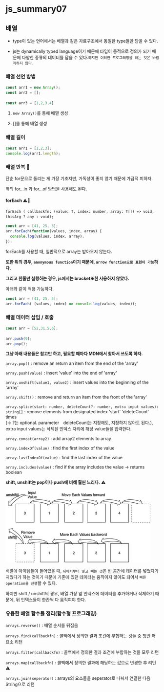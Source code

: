 # js_summary07

## 배열

* type이 있는 언어에서는 배열과 같은 자료구조에서 동일한 type들만 담을 수 있다.

* js는 dynamically typed language이기 때문에 타입이 동적으로 정의가 되기 때문에 다양한 종류의 데이터를 담을 수 있다.`하지만 이러한 프로그래밍을 하는 것은 바람직하지 않다.`

### 배열 선언 방법

```js
const arr1 = new Array();
const arr2 = [];

const arr3 = [1,2,3,4]
```

1. `new Array()`를 통해 배열 생성

2. []를 통해 배열 생성

### 배열 길이

```js
const arr1 = [1,2,3];
console.log(arr1.length);
```

### 배열 반복 💬

단순 for문으로 돌리는 게 가장 기초지만, 가독성이 좋지 않기 때문에 가급적 피하자.

앞의 for...in 과 for...of 방법을 사용해도 된다.

#### forEach ⚠️💬

`forEach ( callbackfn: (value: T, index: number, array: T[]) => void, thisArg ? any : void);`

```js
const arr = [41, 25, 5];
arr.forEach(function(values, index, array) {
  console.log(values, index, array);
});
```

forEach를 사용할 때, 일반적으로 array는 받아오지 않는다.

**또한 위의 경우, `anonymous function`이기 때문에, `arrow function으로 표현이 가능`하다.**

**그리고 한줄만 실행하는 경우, js에서는 bracket또한 사용하지 않았다.**

아래와 같이 적용 가능하다.

```js
const arr = [41, 25, 5];
arr.forEach( (values, index) => console.log(values, index));
```

### 배열 데이터 삽입 / 호출

```js
const arr = [52,31,5,6];

arr.push(9);
arr.pop();
```

**그냥 아래 내용들은 참고만 하고, 필요할 때마다 MDN에서 찾아서 쓰도록 하자.**

`array.pop()` : remove an return an item from the end of the 'array'

`array.push(value)` : insert 'value' into the end of 'array'

`array.unshift(value1, value2)` : insert values into the beginning of the 'array'

`array.shift()` : remove and return an item from the front of the 'array'

`array.splice(start: number, deleteCount?: number, extra input values): string[]` : remove elements from designated index 'start' 'deleteCount' times<br>(→ ?는 optional. parameter　deleteCount는 지정해도, 지정하지 않아도 된다.), extra input values는 삭제된 인덱스 자리에 해당 value들을 입력한다. 

`array.concat(array2)` : add array2 elements to array

`array.indexOf(value)` : find the first index of the value

`array.lastIndexOf(value)` : find the last index of the value

`array.includes(value)` : find if the array includes the value → returns boolean

**shift, unshift는 pop이나 push에 비해 훨씬 느리다.️** ⚠️

![shift_and_unshift](./assets/shift_and_unshift.jpeg)

배열에 아이템들이 들어있을 때, `뒤에서부터 넣고 빼는 것`은 빈 공간에 데이터를 넣었다가 지웠다가 하는 것이기 때문에 기존에 있던 데이터는 움직이지 않아도 되어서 `빠른 operation을 진행`할 수 있다.

하지만 shift / unshift의 경우, 배열 가장 앞 인덱스에 데이터를 추가하거나 삭제하기 때문에, 뒤 인덱스들이 한칸씩 다 움직여야 한다.

### 유용한 배열 함수들 정리(함수형 프로그래밍)

`arrays.reverse()` : 배열 순서를 뒤집음

`arrays.find(callbackfn)` : 콜백에서 정의한 결과 조건에 부합하는 것들 중 첫번 째 요소 리턴

`arrays.filter(callbackfn)` : 콜백에서 정의한 결과 조건에 부합하는 것들 모두 리턴

`arrays.map(callbackfn)` : 콜백에서 정의한 결과에 해당하는 값으로 변경한 후 리턴 ⚠️

`arrays.join(seperator)` : arrays의 요소들을 seperator로 나눠서 연결한 다음 String으로 리턴
